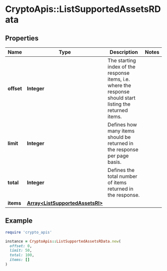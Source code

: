 # CryptoApis::ListSupportedAssetsRData

## Properties

| Name | Type | Description | Notes |
| ---- | ---- | ----------- | ----- |
| **offset** | **Integer** | The starting index of the response items, i.e. where the response should start listing the returned items. |  |
| **limit** | **Integer** | Defines how many items should be returned in the response per page basis. |  |
| **total** | **Integer** | Defines the total number of items returned in the response. |  |
| **items** | [**Array&lt;ListSupportedAssetsRI&gt;**](ListSupportedAssetsRI.md) |  |  |

## Example

```ruby
require 'crypto_apis'

instance = CryptoApis::ListSupportedAssetsRData.new(
  offset: 0,
  limit: 50,
  total: 100,
  items: []
)
```

